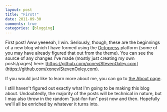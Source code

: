 ```yaml
---
layout: post
title: "First!"
date: 2011-09-30
comments: true
categories: [blogging]
---
```

First post!  Aww yeeeeah, I win.  Seriously, though, these are the beginnings of a new blog which I have formed using the [Octopress](http://octopress.org/) platform (some of you may have already figured that out from the theme).  You can see the source of any changes I've made (mostly just creating my own posts/pages) here: [https://github.com/xonev/StevenOxley.com](https://github.com/xonev/StevenOxley.com).

If you would just like to learn more about me, you can go to [the About page](/about/).

I still haven't figured out exactly what I'm going to be making this blog about.  Undoubtedly, the majority of the posts will be technical in nature, but I may also throw in the random "just-for-fun" post now and then.  Hopefully we'll all be enriched by whatever it turns into.
